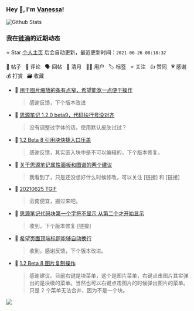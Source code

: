 ### Hey 👋, I'm [Vanessa](http://vanessa.b3log.org/)!

![Github Stats](https://github-readme-stats.vercel.app/api?username=Vanessa219&show_icons=true)

<!--events start -->

### 我在[链滴](https://ld246.com)的近期动态

⭐️ Star [个人主页](https://github.com/Vanessa219/Vanessa219) 后会自动更新，最近更新时间：`2021-06-26 08:18:32`

📝 帖子 &nbsp; 💬 评论 &nbsp; 🗣 回帖 &nbsp; 🌙 清月 &nbsp; 👨‍💻 用户 &nbsp; 🏷️ 标签 &nbsp; ⭐️ 关注 &nbsp; 👍 赞同 &nbsp; 💗 感谢 &nbsp; 💰 打赏 &nbsp; 🗃 收藏

* 💬 [用于图片缩放的条有点窄，希望能宽一点便于操作](https://ld246.com/article/1624630085680/comment/1624639080657#comments)

  > 感谢反馈，下个版本改进
* 💬 [思源笔记 1.2.0 beta9，代码块行号没对齐](https://ld246.com/article/1624628022192/comment/1624637157637#comments)

  > 没有调整过字体的话，使用默认皮肤试试？
* 💬 [1.2 Beta 8 引用块快捷入口压盖](https://ld246.com/article/1624424246300/comment/1624636275519#comments)

  > 感谢反馈，其实嵌入块中是不可以编辑的，下个版本修复。
* 💬 [关于思源笔记属性面板和图谱的两个建议](https://ld246.com/article/1624435497863/comment/1624635894661#comments)

  > 我看到了，只是还没想好什么时候修改，可以关注 [链接] 和 [链接]
* 💬 [20210625 TGIF](https://ld246.com/article/1624614593957/comment/1624615795769#comments)

  > 云南便宜，搬过来吧。
* 💬 [思源笔记代码块第一个字符不显示 从第二个才开始显示](https://ld246.com/article/1624600352400/comment/1624610456706#comments)

  > 收到，下个版本修复 [链接]
* 💬 [希望页面顶端标题能够自动换行](https://ld246.com/article/1624535415990/comment/1624545477550#comments)

  > 收到，感谢反馈，下个版本改进。
* 💬 [1.2 Beta 8 图片复制操作](https://ld246.com/article/1624419391001/comment/1624526388823#comments)

  > 感谢建议。目前右键是块菜单，这个是图片菜单，右键点击图片其实弹出的是块级的菜单。当然也可以右键点击图片的时候弹出图片的菜单。只是 2 个菜单无法合并，因为不是一个块。


<!--events end -->

<a title="Hits" target="_blank" href="https://github.com/Vanessa219/Vanessa219"><img src="https://hits.b3log.org/Vanessa219/Vanessa219.svg"></a>
